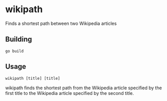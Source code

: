 wikipath
========

Finds a shortest path between two Wikipedia articles

Building
--------

    go build

Usage
-----

    wikipath [title] [title]

wikipath finds the shortest path from the Wikipedia article specified by the
first title to the Wikipedia article specified by the second title.
